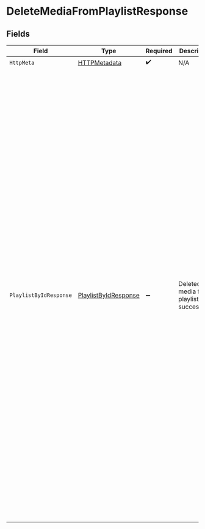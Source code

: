 # DeleteMediaFromPlaylistResponse


## Fields

| Field                                                                                                                                                                                                                                                                                                                                                                                                                                                                                                                                                                                                                                                                                                                                                                                                                                                                                                                                                                                                                                                                                                                                                                                                                | Type                                                                                                                                                                                                                                                                                                                                                                                                                                                                                                                                                                                                                                                                                                                                                                                                                                                                                                                                                                                                                                                                                                                                                                                                                 | Required                                                                                                                                                                                                                                                                                                                                                                                                                                                                                                                                                                                                                                                                                                                                                                                                                                                                                                                                                                                                                                                                                                                                                                                                             | Description                                                                                                                                                                                                                                                                                                                                                                                                                                                                                                                                                                                                                                                                                                                                                                                                                                                                                                                                                                                                                                                                                                                                                                                                          | Example                                                                                                                                                                                                                                                                                                                                                                                                                                                                                                                                                                                                                                                                                                                                                                                                                                                                                                                                                                                                                                                                                                                                                                                                              |
| -------------------------------------------------------------------------------------------------------------------------------------------------------------------------------------------------------------------------------------------------------------------------------------------------------------------------------------------------------------------------------------------------------------------------------------------------------------------------------------------------------------------------------------------------------------------------------------------------------------------------------------------------------------------------------------------------------------------------------------------------------------------------------------------------------------------------------------------------------------------------------------------------------------------------------------------------------------------------------------------------------------------------------------------------------------------------------------------------------------------------------------------------------------------------------------------------------------------- | -------------------------------------------------------------------------------------------------------------------------------------------------------------------------------------------------------------------------------------------------------------------------------------------------------------------------------------------------------------------------------------------------------------------------------------------------------------------------------------------------------------------------------------------------------------------------------------------------------------------------------------------------------------------------------------------------------------------------------------------------------------------------------------------------------------------------------------------------------------------------------------------------------------------------------------------------------------------------------------------------------------------------------------------------------------------------------------------------------------------------------------------------------------------------------------------------------------------- | -------------------------------------------------------------------------------------------------------------------------------------------------------------------------------------------------------------------------------------------------------------------------------------------------------------------------------------------------------------------------------------------------------------------------------------------------------------------------------------------------------------------------------------------------------------------------------------------------------------------------------------------------------------------------------------------------------------------------------------------------------------------------------------------------------------------------------------------------------------------------------------------------------------------------------------------------------------------------------------------------------------------------------------------------------------------------------------------------------------------------------------------------------------------------------------------------------------------- | -------------------------------------------------------------------------------------------------------------------------------------------------------------------------------------------------------------------------------------------------------------------------------------------------------------------------------------------------------------------------------------------------------------------------------------------------------------------------------------------------------------------------------------------------------------------------------------------------------------------------------------------------------------------------------------------------------------------------------------------------------------------------------------------------------------------------------------------------------------------------------------------------------------------------------------------------------------------------------------------------------------------------------------------------------------------------------------------------------------------------------------------------------------------------------------------------------------------- | -------------------------------------------------------------------------------------------------------------------------------------------------------------------------------------------------------------------------------------------------------------------------------------------------------------------------------------------------------------------------------------------------------------------------------------------------------------------------------------------------------------------------------------------------------------------------------------------------------------------------------------------------------------------------------------------------------------------------------------------------------------------------------------------------------------------------------------------------------------------------------------------------------------------------------------------------------------------------------------------------------------------------------------------------------------------------------------------------------------------------------------------------------------------------------------------------------------------- |
| `HttpMeta`                                                                                                                                                                                                                                                                                                                                                                                                                                                                                                                                                                                                                                                                                                                                                                                                                                                                                                                                                                                                                                                                                                                                                                                                           | [HTTPMetadata](../../Models/Components/HTTPMetadata.md)                                                                                                                                                                                                                                                                                                                                                                                                                                                                                                                                                                                                                                                                                                                                                                                                                                                                                                                                                                                                                                                                                                                                                              | :heavy_check_mark:                                                                                                                                                                                                                                                                                                                                                                                                                                                                                                                                                                                                                                                                                                                                                                                                                                                                                                                                                                                                                                                                                                                                                                                                   | N/A                                                                                                                                                                                                                                                                                                                                                                                                                                                                                                                                                                                                                                                                                                                                                                                                                                                                                                                                                                                                                                                                                                                                                                                                                  |                                                                                                                                                                                                                                                                                                                                                                                                                                                                                                                                                                                                                                                                                                                                                                                                                                                                                                                                                                                                                                                                                                                                                                                                                      |
| `PlaylistByIdResponse`                                                                                                                                                                                                                                                                                                                                                                                                                                                                                                                                                                                                                                                                                                                                                                                                                                                                                                                                                                                                                                                                                                                                                                                               | [PlaylistByIdResponse](../../Models/Components/PlaylistByIdResponse.md)                                                                                                                                                                                                                                                                                                                                                                                                                                                                                                                                                                                                                                                                                                                                                                                                                                                                                                                                                                                                                                                                                                                                              | :heavy_minus_sign:                                                                                                                                                                                                                                                                                                                                                                                                                                                                                                                                                                                                                                                                                                                                                                                                                                                                                                                                                                                                                                                                                                                                                                                                   | Deleted media from playlist successfully                                                                                                                                                                                                                                                                                                                                                                                                                                                                                                                                                                                                                                                                                                                                                                                                                                                                                                                                                                                                                                                                                                                                                                             | {<br/>"success": true,<br/>"data": {<br/>"id": "46d5fce1-683a-457f-86d7-c048bb429505",<br/>"name": "okkokk",<br/>"referenceId": "122q",<br/>"type": "manual",<br/>"description": "This Playlist contains nothing for now",<br/>"mediaList": [<br/>{<br/>"createdAt": "2025-05-27T09:37:52.445936Z",<br/>"duration": "00:00:10",<br/>"id": "a1cd180e-f9b5-4e99-9d44-b9c9baabad89",<br/>"sourceResolution": "1080p",<br/>"status": "Ready",<br/>"thumbnail": "https://venus-images.fastpix.dev/bed25609-1887-4c49-91a5-5c6b1edeb1a2/thumbnail.png"<br/>},<br/>{<br/>"createdAt": "2025-04-04T13:26:23.507284Z",<br/>"duration": "00:00:10",<br/>"id": "245800c3-7b73-47d9-a201-e961260dcb30",<br/>"sourceResolution": "1080p",<br/>"status": "Ready",<br/>"thumbnail": "https://mercury-images.fastpix.dev/3c6ceeea-d24b-487f-9dd0-5a16148b5d46/thumbnail.png"<br/>},<br/>{<br/>"createdAt": "2025-04-04T13:26:12.552840Z",<br/>"duration": "00:00:10",<br/>"id": "41316aac-5396-4278-8f44-08d5f2495b12",<br/>"sourceResolution": "1080p",<br/>"status": "Ready",<br/>"thumbnail": "https://mercury-images.fastpix.dev/8989d0d3-5c5b-41b2-89d5-df6094e6093f/thumbnail.png"<br/>}<br/>],<br/>"workspaceId": "d760b903-86ef-44d6-9b73-334130e0cf2d",<br/>"createdAt": "2025-06-05T09:10:30.655275Z",<br/>"updatedAt": "2025-06-05T12:23:47.096690Z",<br/>"mediaCount": 3<br/>}<br/>} |